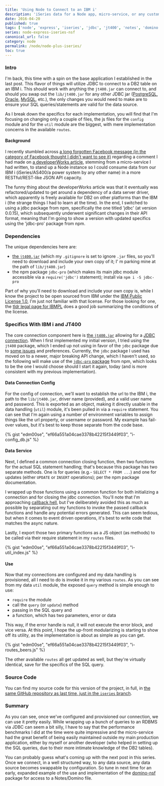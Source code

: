 ```yaml
---
title: 'Using Node to Connect to an IBM i'
description: 'iSeries data for a Node app, micro-service, or any custom API'
date: 2016-04-20
published: true
tags: ['node', 'express', 'iseries', 'jdbc', 'jt400', 'notes', 'domino', 'nsf']
series: node-express-iseries-nsf
canonical_url: false
category: node
permalink: /node/node-plus-iseries/
toc: true
---
```


### Intro

I'm back, this time with a spin on the base application I established in the last post. This flavor of things will utilize JDBC to connect to a DB2 table on an IBM i. This should work with anything the `jt400.jar` can connect to, and should you swap out the `lib/jt400.jar` for any other JDBC jar ([PostgreSQL](https://jdbc.postgresql.org/download.html), [Oracle](https://www.oracle.com/technetwork/database/features/jdbc/index-091264.html), [MySQL](https://dev.mysql.com/downloads/connector/j/5.0.html), etc.), the only changes you would need to make are to ensure your SQL queries/statements are valid for the data source.

As I break down the specifics for each implementation, you will find that I'm focusing on changing only a couple of files, the js files for the `config` module and for the `util` module are the biggest, with mere implementation concerns in the available `routes`.

#### Background

I recently stumbled across [a long forgotten Facebook message (in the category of Facebook thought I didn't want to see it)](https://www.usatoday.com/story/tech/news/2016/04/07/read-your-secret-messages-on-facebook/82747624/) regarding a comment I had made on [a developerWorks article](https://www.ibm.com/developerworks/community/blogs/pd/entry/using_ibm_db2_from_node_js4?lang=en), stemming from a micro-service I had written, to stand up a Node instance so I could consume data from our IBM i (iSeries/AS400/a power system by any other name) in a more RESTful/REST-like JSON API capacity.

The funny thing about the developerWorks article was that it eventually was refactored/updated to get around a dependency of a data server driver, which apparently is freely available for DB2 on other platforms than the IBM i (the strange things I had to learn at the time). In the end, I switched to using a jdbc package from npm, specifically the one titled 'jdbc' (at version 0.0.15), which subsequently underwent significant changes in their API format, meaning that I'm going to show a version with updated specifics using the 'jdbc-pro' package from npm.

### Dependencies

The unique dependencies here are:

* [the `jt400.jar`](https://jt400.sourceforge.net/) (which my `.gitignore` is set to ignore `.jar` files, so you'll need to download and include your own copy of it; I' m parking mine at the path of `lib/jt400.jar`)
* the npm package `jdbc-pro` (which makes its main jdbc module accessible via a `require('jdbc')` statement); install via `npm i -S jdbc-pro`

Part of why you'll need to download and include your own copy is, while I know the project to be open sourced from IBM under the [IBM Public License 1.0](https://opensource.org/licenses/ibmpl.php), I'm just not familiar with that license. For those looking for one, the [tldr legal page for IBMPL](https://tldrlegal.com/license/ibm-public-license-1.0-(ipl)) does a good job summarizing the conditions of the license.

### Specifics With IBM i and JT400

The core connection component here is [the `jt400.jar`](https://jt400.sourceforge.net/) allowing for a [JDBC connection](https://en.wikipedia.org/wiki/Java_Database_Connectivity). When I first implemented my initial version, I tried using the `jt400` package, which I ended up not using in favor of the `jdbc` package due to [some issues](https://github.com/nodenica/jt400.js/issues/5) and preferences. Currently, the `jdbc` package I used has moved on to a newer, major breaking API change, which I haven't used, so the following will make use of the [`jdbc-pro` package](https://www.npmjs.com/package/jdbc-pro) from npm, which looks to be the one I would choose should I start it again, today (and is more consistent with my previous implementation).

#### Data Connection Config

For the config of connection, we'll want to establish the url to the IBM i, the path to the `lib/jt400.jar`, driver name (provided), and a valid user name and password. This is exported as an object, making it directly usable in the data handling (`util`) module, it's been pulled in via a `require` statement. You can see that I'm again using a number of environment variables to assign things like the url property, or username or password. My example has fail-over values, but it's best to keep those separate from the code base.

{% gist "edm00se", "ef66a551a04cae3378b42215f3449f03", "i-config_db.js" %}

#### Data Service

Next, I defined a common connection closing function, then two functions for the actual SQL statement handling; that's because this package has two separate methods. One is for queries (e.g.- `SELECT * FROM ...`) and one for updates (either `UPDATE` or `INSERT` operations); per the npm package documentation.

I wrapped up those functions using a common function for both initializing a connection and for closing the jdbc connection. You'll note that I'm approaching [callback hell](https://callbackhell.com/), but I've deliberately avoided this as much as possible by separating out my functions to invoke the passed callback functions and handle any potential errors generated. This can seem tedious, but when it comes to event driven operations, it's best to write code that matches the async nature.

Lastly, I export those two primary functions as a JS object (as methods) to be called via their require statement in my `routes` files.

{% gist "edm00se", "ef66a551a04cae3378b42215f3449f03", "i-util_index.js" %}

#### Use

Now that my connections are configured and my data handling is provisioned, all I need to do is invoke it in my various `routes`. As you can see from my data `util` module, the exposed `query` method is simple enough to use:

* `require` the module
* call the `query` (or `update`) method
* passing in the SQL query and
* a function, which has two parameters, error or data

This way, if the error handle is null, it will not execute the error block, and vice versa. At this point, I hope the up-front modularizing is starting to show off its utility, as the implementation is about as simple as you can get.

{% gist "edm00se", "ef66a551a04cae3378b42215f3449f03", "i-routes_beers.js" %}

The other available `routes` all get updated as well, but they're virtually identical, save for the specifics of the SQL query.

### Source Code

You can find my source code for this version of the project, in full, in [the same GitHub repository as last time, just in the `iseries` branch](https://github.com/edm00se/express-app-fun/tree/iseries).

### Summary

As you can see, once we've configured and provisioned our connection, we can use it pretty easily. While wrapping up a bunch of queries to an RDBMS via JDBC can seem a bit silly, I have to say that the performance benchmarks I did at the time were quite impressive and the micro-service had the great benefit of being easily maintained outside my main production application, either by myself or another developer (who helped in setting up the SQL queries, due to their more intimate knowledge of the DB2 tables).

You can probably guess what's coming up with the next post in this series. Once we connect, in a well structured way, to any data source, any data source becomes swappable by configuration. So tune in next time for an early, expanded example of the use and implementation of the [domino-nsf](https://www.npmjs.com/package/domino-nsf) package for access to a Notes/Domino file.
